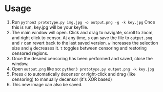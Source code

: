# Usage

1. Run `python3 prototype.py img.jpg -o output.png -g -k key.jpg` Once this is run, key.jpg will be your keyfile.
2. The main window will open. Click and drag to navigate, scroll to zoom, and right click to censor. At any time, `s` can save the file to `output.png` and `r` can revert back to the last saved version. `w` increases the selection size and `q` decreases it. `t` toggles between censoring and restoring censored regions.
3. Once the desired censoring has been performed and saved, close the window.
4. Open `output.png` like so: `python3 prototype.py output.png -k key.jpg`
5. Press `d` to automatically decensor or right-click and drag (like censoring) to manually decensor (it's XOR based)
6. This new image can also be saved.
